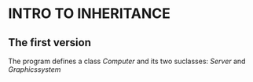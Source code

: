 # INTRO TO INHERITANCE
## The first version

The program defines a class *Computer* and its two suclasses: *Server* and *Graphicssystem*
